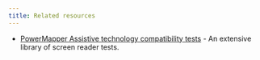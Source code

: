 ```yaml
---
title: Related resources
---
```


- [PowerMapper Assistive technology compatibility tests](https://www.powermapper.com/tests/) - An extensive library of screen reader tests.
